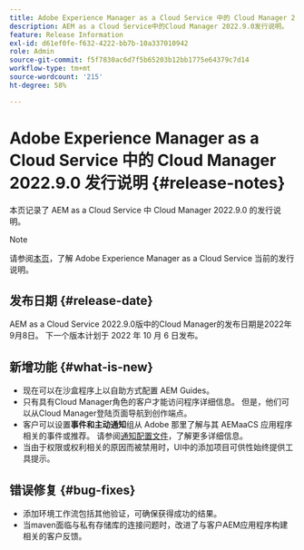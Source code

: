 ```yaml
---
title: Adobe Experience Manager as a Cloud Service 中的 Cloud Manager 2022.9.0 发行说明
description: AEM as a Cloud Service中的Cloud Manager 2022.9.0发行说明。
feature: Release Information
exl-id: d61ef0fe-f632-4222-bb7b-10a337010942
role: Admin
source-git-commit: f5f7830ac6d7f5b65203b12bb1775e64379c7d14
workflow-type: tm+mt
source-wordcount: '215'
ht-degree: 58%

---
```


# Adobe Experience Manager as a Cloud Service 中的 Cloud Manager 2022.9.0 发行说明 {#release-notes}

本页记录了 AEM as a Cloud Service 中 Cloud Manager 2022.9.0 的发行说明。

>[!NOTE]
>
>请参阅[本页](/help/release-notes/release-notes-cloud/release-notes-current.md)，了解 Adobe Experience Manager as a Cloud Service 当前的发行说明。

## 发布日期 {#release-date}

AEM as a Cloud Service 2022.9.0版中的Cloud Manager的发布日期是2022年9月8日。 下一个版本计划于 2022 年 10 月 6 日发布。

## 新增功能 {#what-is-new}

* 现在可以在沙盒程序上以自助方式配置 AEM Guides。
* 只有具有Cloud Manager角色的客户才能访问程序详细信息。 但是，他们可以从Cloud Manager登陆页面导航到创作端点。
* 客户可以设置&#x200B;**事件和主动通知**&#x200B;组从 Adobe 那里了解与其 AEMaaCS 应用程序相关的事件或推荐。 请参阅[通知配置文件](/help/journey-onboarding/notification-profiles.md)，了解更多详细信息。
* 当由于权限或权利相关的原因而被禁用时，UI中的添加项目可供性始终提供工具提示。

## 错误修复 {#bug-fixes}

* 添加环境工作流包括其他验证，可确保获得成功的结果。
* 当maven面临与私有存储库的连接问题时，改进了与客户AEM应用程序构建相关的客户反馈。


